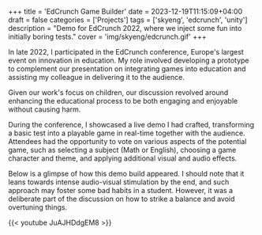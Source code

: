 +++
title = 'EdCrunch Game Builder'
date = 2023-12-19T11:15:09+04:00
draft = false
categories = ['Projects']
tags = ['skyeng', 'edcrunch', 'unity']
description = "Demo for EdCrunch 2022, where we inject some fun into initially boring tests."
cover = 'img/skyeng/edcrunch.gif'
+++

In late 2022, I participated in the EdCrunch conference, Europe's largest event on innovation in education. My role involved developing a prototype to complement our presentation on integrating games into education and assisting my colleague in delivering it to the audience.

Given our work's focus on children, our discussion revolved around enhancing the educational process to be both engaging and enjoyable without causing harm. 

During the conference, I showcased a live demo I had crafted, transforming a basic test into a playable game in real-time together with the audience. Attendees had the opportunity to vote on various aspects of the potential game, such as selecting a subject (Math or English), choosing a game character and theme, and applying additional visual and audio effects.

Below is a glimpse of how this demo build appeared. I should note that it leans towards intense audio-visual stimulation by the end, and such approach may foster some bad habits in a student. However, it was a deliberate part of the discussion on how to strike a balance and avoid overtuning things.

{{< youtube JuAJHDdgEM8 >}}